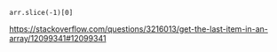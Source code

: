 `arr.slice(-1)[0]`

https://stackoverflow.com/questions/3216013/get-the-last-item-in-an-array/12099341#12099341
